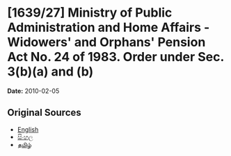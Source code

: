 # [1639/27] Ministry of Public Administration and Home Affairs - Widowers' and Orphans' Pension Act No. 24 of 1983. Order under Sec. 3(b)(a) and (b)

**Date:** 2010-02-05

## Original Sources

- [English](https://documents.gov.lk/view/extra-gazettes/2010/2/1639-27_E.pdf)
- [සිංහල](https://documents.gov.lk/view/extra-gazettes/2010/2/1639-27_S.pdf)
- [தமிழ்](https://documents.gov.lk/view/extra-gazettes/2010/2/1639-27_T.pdf)
